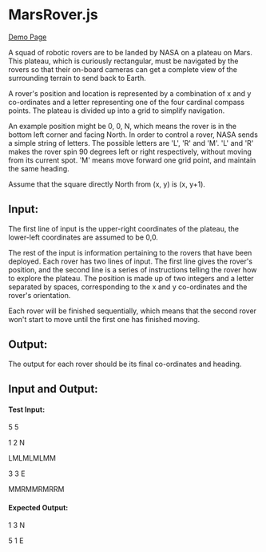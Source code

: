 # MarsRover.js

<a href="https://firatozz.github.io/repo-pages/marsrover.html" target="_blank">Demo Page</a>

<p>A squad of robotic rovers are to be landed by NASA on a plateau on Mars. This plateau, which is curiously rectangular, must be navigated by the rovers so that their on-board cameras can get a complete view of the surrounding terrain to send back to Earth.</p> <p>A rover's position and location is represented by a combination of x and y co-ordinates and a letter representing one of the four cardinal compass points. The plateau is divided up into a grid to simplify navigation.</p> <p>An example position might be 0, 0, N, which means the rover is in the bottom left corner and facing North. In order to control a rover, NASA sends a simple string of letters. The possible letters are 'L', 'R' and 'M'. 'L' and 'R' makes the rover spin 90 degrees left or right respectively, without moving from its current spot. 'M' means move forward one grid point, and maintain the same heading.</p>

<p>Assume that the square directly North from (x, y) is (x, y+1).</p>

## Input:
<p>The first line of input is the upper-right coordinates of the plateau, the lower-left coordinates are assumed to be 0,0.</p>

<p>The rest of the input is information pertaining to the rovers that have been deployed. Each rover has two lines of input. The first line gives the rover's position, and the second line is a series of instructions telling the rover how to explore the plateau. The position is made up of two integers and a letter separated by spaces, corresponding to the x and y co-ordinates and the rover's orientation.</p>

<p>Each rover will be finished sequentially, which means that the second rover won't start to move until the first one has finished moving.</p>

## Output:
<p>The output for each rover should be its final co-ordinates and heading.</p>

## Input and Output:

#### Test Input:
5 5

1 2 N

LMLMLMLMM

3 3 E

MMRMMRMRRM

#### Expected Output:
1 3 N

5 1 E
